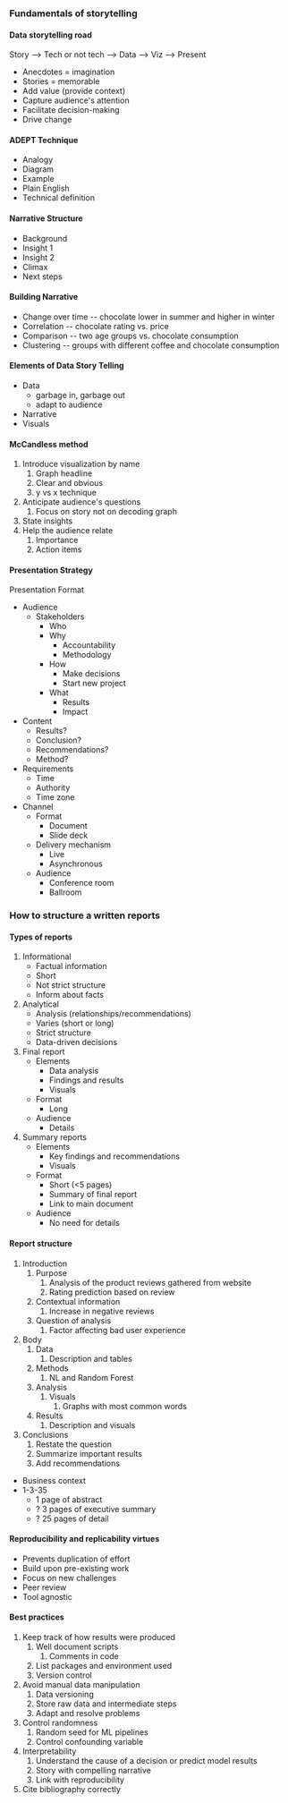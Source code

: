### Fundamentals of storytelling

#### Data storytelling road
Story --> Tech or not tech --> Data --> Viz --> Present
- Anecdotes = imagination
- Stories = memorable
- Add value (provide context)
- Capture audience's attention
- Facilitate decision-making
- Drive change

#### ADEPT Technique
- Analogy
- Diagram
- Example
- Plain English
- Technical definition

#### Narrative Structure
- Background
- Insight 1
- Insight 2
- Climax
- Next steps

#### Building Narrative
- Change over time -- chocolate lower in summer and higher in winter
- Correlation -- chocolate rating vs. price
- Comparison -- two age groups vs. chocolate consumption
- Clustering -- groups with different coffee and chocolate consumption


#### Elements of Data Story Telling
- Data
	- garbage in, garbage out
	- adapt to audience
- Narrative
- Visuals


#### McCandless method
1. Introduce visualization by name
	1. Graph headline
	2. Clear and obvious
	3. y vs x technique 
2. Anticipate audience's questions
	1. Focus on story not on decoding graph
3. State insights
4. Help the audience relate
	1. Importance
	2. Action items


#### Presentation Strategy
Presentation Format
- Audience
	- Stakeholders
		- Who
		- Why
			- Accountability
			- Methodology
		- How
			- Make decisions
			- Start new project
		- What
			- Results
			- Impact
- Content
	- Results?
	- Conclusion?
	- Recommendations?
	- Method?
- Requirements
	- Time
	- Authority
	- Time zone
- Channel
	- Format
		- Document
		- Slide deck
	- Delivery mechanism
		- Live
		- Asynchronous
	- Audience
		- Conference room
		- Ballroom
### How to structure a written reports

#### Types of reports
1. Informational
	- Factual information
	- Short
	- Not strict structure
	- Inform about facts
2. Analytical
	- Analysis (relationships/recommendations)
	- Varies (short or long)
	- Strict structure
	- Data-driven decisions
3. Final report
	- Elements
		- Data analysis
		- Findings and results
		- Visuals
	- Format
		- Long
	- Audience
		- Details
4. Summary reports
	- Elements
		- Key findings and recommendations
		- Visuals
	- Format
		- Short (<5 pages)
		- Summary of final report
		- Link to main document
	- Audience
		- No need for details

#### Report structure
1. Introduction
	1. Purpose
		1. Analysis of the product reviews gathered from website
		2. Rating prediction based on review
	2. Contextual information
		1. Increase in negative reviews
	3. Question of analysis
		1. Factor affecting bad user experience
2. Body
	1. Data
		1. Description and tables
	2. Methods
		1. NL and Random Forest
	3. Analysis
		1. Visuals
			1. Graphs with most common words
	4. Results
		1. Description and visuals
3. Conclusions
	1. Restate the question
	2. Summarize important results
	3. Add recommendations

- Business context
- 1-3-35
	- 1 page of abstract
	- ? 3 pages of executive summary
	- ? 25 pages of detail

#### Reproducibility and replicability virtues
- Prevents duplication of effort
- Build upon pre-existing work
- Focus on new challenges
- Peer review
- Tool agnostic

#### Best practices
1. Keep track of how results were produced
	1. Well document scripts
		1. Comments in code
	2. List packages and environment used
	3. Version control
2. Avoid manual data manipulation
	1. Data versioning
	2. Store raw data and intermediate steps
	3. Adapt and resolve problems
3. Control randomness
	1. Random seed for ML pipelines
	2. Control confounding variable
4. Interpretability
	1. Understand the cause of a decision or predict model results
	2. Story with compelling narrative
	3. Link with reproducibility
5. Cite bibliography correctly
